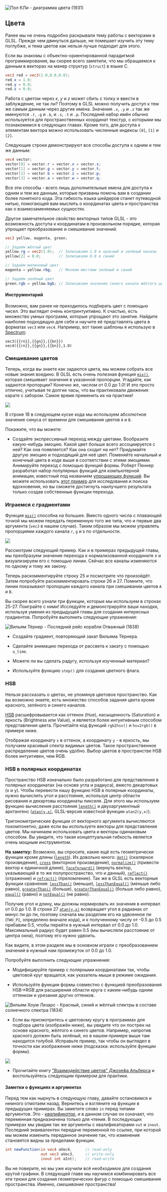 ![Пол КЛи - диаграмма цвета (1931)](klee.jpg)

## Цвета

Ранее мы не очень подробно раскрывали тему работы с векторами в GLSL. Прежде чем двинуться дальше, не помешает изучить эту тему поглубже, и тема цветов как нельзя лучше подходит для этого.

Если вы знакомы с объектно-ориентированной парадигмой программирования, вы скорее всего заметили, что мы обращаемся к данным в векторах на манер структур (`struct`) в языке С.

```glsl
vec3 red = vec3(1.0,0.0,0.0);
red.x = 1.0;
red.y = 0.0;
red.z = 0.0;
```

Работа с цветом через *x*, *y* и *z* может сбить с толку и ввести в заблуждение, не так ли? Поэтому в GLSL можно получить доступ к тем же самым данным через другие имена. Значения `.x`, `.y` и `.z` так же именуются `.r`, `.g` и `.b`, и `.s`, `.t` и `.p`. Последний набор имён обычно используется для пространственных координат текстур, с которыми мы познакомимся в следующих главах. Кроме того, для доступа к элементам вектора можно использовать численные индексы `[0]`, `[1]` и `[2]`.

Следующие строки демонстрируют все способы доступа к одним и тем же данным:

```glsl
vec4 vector;
vector[0] = vector.r = vector.x = vector.s;
vector[1] = vector.g = vector.y = vector.t;
vector[2] = vector.b = vector.z = vector.p;
vector[3] = vector.a = vector.w = vector.q;
```

Все эти способы - всего лишь дополнительные имена для доступа к одним и тем же данным, которые призваны помочь вам в создании более понятного кода. Эта гибкость языка шейдеров станет путеводной нитью, помогающей вам мыслить о координатах цвета и пространства как о взаимозаменяемых сущностях.

Другое замечательное свойство векторных типов GLSL - это возможность доступа к координатам в произвольном порядке, которая упрощает преобразование и смешивание значений.

```glsl
vec3 yellow, magenta, green;

// Задаём жёлтый цвет
yellow.rg = vec2(1.0);  // Записываем 1.0 в красный и зелёный каналы
yellow[2] = 0.0;        // Записываем 0.0 в синий

// Задаём малиновый цвет
magenta = yellow.rbg;   // Меняем местами зелёный и синий

// Задаём зелёный цвет
green.rgb = yellow.bgb; // Записываем значение синего канала жёлтого цвета (0) в красный и синий
```

#### Инструментарий

Возможно, вам ранее не приходилось подбирать цвет с помощью чисел. Это выглядит очень контринтуитивно. К счастью, есть множество умных программ, которые упрощают это занятие. Найдите наиболее подходящую для себя и научите её представлять цвета в форматах `vec3` или `vec4`. Например, вот такие шаблоны я использую в [Spectrum](http://www.eigenlogik.com/spectrum/mac):

```
vec3({{rn}},{{gn}},{{bn}})
vec4({{rn}},{{gn}},{{bn}},1.0)
```

### Смешивание цветов

Теперь, когда вы знаете как задаются цвета, мы можем собрать все новые знания воедино. В GLSL есть очень полезная функция [`mix()`](../glossary/?search=mix), которая смешивает значения в указанной пропорции. Угадайте, как задаются пропорции? Конечно же, числом от 0.0 до 1.0! И это просто отлично, учитывая те долгие часы, что вы практиковали движения карате с забором. Самое время применить их на практике!

![](mix-f.jpg)

В строке 18 в следующем куске кода мы используем абсолютное значение синуса от времени для смешивания цветов `A` и `B`.

<div class="codeAndCanvas" data="mix.frag"></div>

Покажите, что вы можете:

* Создайте экспрессивный переход между цветами. Вообразите какую-нибудь эмоцию. Какой цвет больше всего ассоциируется с ней? Как она появляется? Как она сходит на нет? Придумайте другую эмоцию и подходящий для неё цвет. Поменяйте начальный и конечный цвета в коде выше в соответствии с этими эмоциями. Анимируйте переход с помощью функций формы. Роберт Пеннер разработал набор популярных функций для компьютерной анимации, известный под названием [упрощающих функций](http://easings.net/). Вы можете использовать [этот пример](../edit.php#06/easing.frag) для исследования и поиска вдохновения, но вы сможете достигнуть наилучшего результата только создав собственные функции перехода.

### Играемся с градиентами

Функция [`mix()`](../glossary/?search=mix) способна на большее. Вместо одного числа с плавающей точкой мы можем передать переменную того же типа, что и первые два аргумента (`vec3` в нашем случае). Таким образом мы можем управлять пропорциями каждого канала `r`, `g` и `b` по отдельности.

![](mix-vec.jpg)

Рассмотрим следующий пример. Как и в примерах предыдущей главы, мы преобразуем значение перехода к нормализованной координате *x* и визуализируем его с помощью линии. Сейчас все каналы изменяются по одному и тому же закону.

Теперь раскомментируйте строку 25 и посмотрите что произойдёт. Затем попробуйте раскомментировать строки 26 и 27. Помните, что линии показывают пропорции каждого канала при смешивании цветов `A` и `B`.

<div class="codeAndCanvas" data="gradient.frag"></div>

Вы скорее всего узнали три функции, которые мы используем в строках 25-27. Поиграйте с ними! Исследуйте и демонстрируйте ваши находки, используя умения из предыдущей главы для создания интересных градиентов. Попробуйте выполнить следующие упражнения:

![Вильям Тёрнер - Последний рейс корабля Отважный (1838)](turner.jpg)

* Создайте градиент, повторяющий закат Вильяма Тёрнера.

* Сделайте анимацию перехода от рассвета к закату с помощью `u_time`.

* Можете ли вы сделать радугу, используя изученный материал?

* Используйте функцию `step()` для создания цветного флага.

### HSB

Нельзя рассказать о цветах, не упомянув цветовое пространство. Как вы возможно знаете, есть множество способов задания цвета кроме красного, зелёного и синего каналов.

[HSB](http://en.wikipedia.org/wiki/HSL_and_HSV) расшифровывается как оттенок (Hue), насыщенность (Saturation) и яркость (Brightness или Value), и является более интуитивным способом представления цвета. Прочитайте код функций `rgb2hsv()` и `hsv2rgb()` в примере ниже.

Отображая координату `x` в оттенок, а координату `y` - в яркость, мы получаем красивый спектр видимых цветов. Такое пространственное распределение цветов очень удобно. Выбор цветов в пространстве HSB более интуитивен, чем RGB.

<div class="codeAndCanvas" data="hsb.frag"></div>

### HSB в полярных координатах

Пространство HSB изначально было разработано для представления в полярных координатах (на основе угла и радиуса), вместо декартовых (x и y). Чтобы перевести нашу функцию HSB в полярные координаты, нужно вычислить угол и расстояние, используя центр области рисования и декартовы координаты пикселя. Для этого мы используем функцию вычисления расстояния [`length()`](../glossary/?search=length) и двухаргументный арктангенс ([`atan(y,x)`](../glossary/?search=atan), GLSL-версия известной функции `atan2(y,x)`).

Тригонометрические функции от векторного аргумента вычисляются покомпонетно, даже если вы используете векторы для представления цветов. Мы начинаем использовать цвета и векторы одинаковым способом. Вы увидите, что такая концептуальная гибкость является очень мощным инструментом.

**На заметку:** Возможно, вы спросите, какие ещё есть геометрически функции кроме длины ([`length`](../glossary/?search=length)). Их довольно много: [`dot()`](../glossary/?search=dot) (скалярное произведение), [`cross`](../glossary/?search=cross) (векторное произведение), [`normalize()`](../glossary/?search=normalize) (привести вектор к единичной длине), [`faceforward()`](../glossary/?search=faceforward) (вернуть вектор, указывающий в то же полупространство, что и данный), [`reflect()`](../glossary/?search=reflect) (отражение) и [`refract()`](../glossary/?search=refract) (преломление). Так же в GLSL есть векторные функции сравнения: [`lessThan()`](../glossary/?search=lessThan) (меньше), [`lessThanEqual()`](../glossary/?search=lessThanEqual) (меньше либо равно), [`greaterThan()`](../glossary/?search=greaterThan) (больше), [`greaterThanEqual()`](../glossary/?search=greaterThanEqual) (больше либо равно), [`equal()`](../glossary/?search=equal) (равно) и [`notEqual()`](../glossary/?search=notEqual) (не равно).

Получив угол и длину, мы должны нормировать их значения в интервал от 0.0 до 1.0. В строке 27 [`atan(y,x)`](../glossary/?search=atan) возвращает угол в радианах от минус пи до пи, поэтому сначала мы разделим его на удвоенное пи (`TWO_PI`, определено вначале кода), и к полученному числу от -0.5 до 0.5 прибавим 0.5, чтобы перейти в нужный интервал от 0.0 до 1.0. Максимальный радиус будет равен 0.5 (мы вычисляли расстояние от центра окна), поэтому его нужно удвоить.

Как видите, в этом разделе мы в основном играли с преобразованием значений в нужный нам промежуток от 0.0 до 1.0.

<div class="codeAndCanvas" data="hsb-colorwheel.frag"></div>

Попробуйте выполнить следующие упражнения:

* Модифицируйте пример с полярными координатами так, чтобы цветовой круг вращался, как указатель мыши в режиме ожидания.

* Используйте функции формы совместно с функцией преобразования HSB->RGB для расширения области круга с каким-нибудь одним оттенком и урезания других оттенков.

![Вильям Хоум Лизарс - Красный, синий и жёлтый спектры в составе солнечного спектра (1834)](spectrums.jpg)

* Если вы присмотритесь к цветовому кругу в программах для подбора цвета (изображён ниже), вы увидите что он пострен на основе красного, жёлтого и синего цветов. Например, напротив красного должен быть зелёный, но в нашем примере выше там находится голубой. Исправьте пример, так чтобы он выглядел в точности как изображение ниже (подсказка: используйте функции формы).

![](colorwheel.png)

* Прочитайте книгу ["Взаимодействие цветов" Джозефа Альберса](http://www.goodreads.com/book/show/111113.Interaction_of_Color) и воспользуйтесь следующим примером для практики.

<div class="glslGallery" data="160505191155,160505193939,160505200330,160509131554,160509131509,160509131420,160509131240" data-properties="clickRun:editor,openFrameIcon:false,showAuthor:false"></div>

#### Заметки о функциях и аргументах

Перед тем как нырнуть в следующую главу, давайте остановимся и немного отмотаем назад. Вернитесь и взгляните на функции в предыдущих примерах. Вы заметите слово `in` перед типами аргументов. Это - [*квалификатор*](http://www.shaderific.com/glsl-qualifiers/#inputqualifier), и в данном случае он означает, что переменная предназначена только для чтения. В последующих примерах мы увидим так же аргументы с квалификаторами `out` и `inout`. Последний эквивалентен передаче переменной по ссылке, при которой мы можем изменить переданное значение так, что изменения становятся видны за пределами функции.

```glsl
int newFunction(in vec4 aVec4,      // read-only
                out vec3 aVec3,     // write-only
                inout int aInt);    // read-write
```

Вы не поверите, но мы уже изучили всё необходимое для создания крутой графики. В следующей главе мы научимся комбинировать все эти трюки для создания геометрических фигур с помощью смешивания пространства. Именно, *смешивание* пространства!
